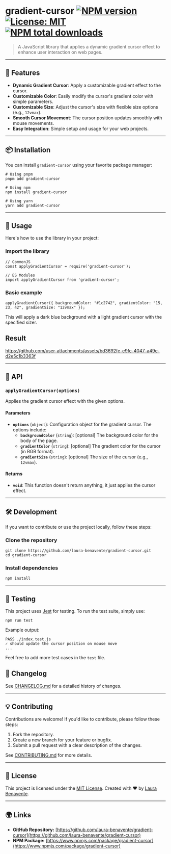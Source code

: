 # gradient-cursor [![NPM version](https://img.shields.io/npm/v/gradient-cursor.svg?style=flat)](https://www.npmjs.com/package/gradient-cursor) [![License: MIT](https://img.shields.io/badge/License-MIT-blue.svg)](<[LICENSE](https://github.com/laura-benavente/gradient-cursor/LICENSE)>) [![NPM total downloads](https://img.shields.io/npm/dt/gradient-cursor.svg?style=flat)](https://www.npmjs.com/package/gradient-cursor)

> A JavaScript library that applies a dynamic gradient cursor effect to enhance user interaction on web pages.

---

## 🚀 Features

- **Dynamic Gradient Cursor**: Apply a customizable gradient effect to the cursor.
- **Customizable Color**: Easily modify the cursor's gradient color with simple parameters.
- **Customizable Size**: Adjust the cursor's size with flexible size options (e.g., `12vmax`).
- **Smooth Cursor Movement**: The cursor position updates smoothly with mouse movements.
- **Easy Integration**: Simple setup and usage for your web projects.

---

## 📦 Installation

You can install `gradient-cursor` using your favorite package manager:

```
# Using pnpm
pnpm add gradient-cursor

# Using npm
npm install gradient-cursor

# Using yarn
yarn add gradient-cursor
```

---

## 🌟 Usage

Here's how to use the library in your project:

### Import the library

```
// CommonJS
const applyGradientCursor = require('gradient-cursor');

// ES Modules
import applyGradientCursor from 'gradient-cursor';
```

### Basic example

```
applyGradientCursor({ backgroundColor: "#1c2742", gradientColor: "15, 23, 42", gradientSize: "12vmax" });
```

This will apply a dark blue background with a light gradient cursor with the specified sizer.

## Result


https://github.com/user-attachments/assets/bd3692fe-e9fc-4047-a49e-d2e5c1b3363f


---

## 🔧 API

### `applyGradientCursor(options)`

Applies the gradient cursor effect with the given options.

#### Parameters

- **`options`** (`object`): Configuration object for the gradient cursor. The options include:
  - **`backgroundColor`** (`string`): [optional] The background color for the body of the page.
  - **`gradientColor`** (`string`): [optional] The gradient color for the cursor (in RGB format).
  - **`gradientSize`** (`string`): [optional] The size of the cursor (e.g., `12vmax`).

#### Returns

- **`void`**: This function doesn't return anything, it just applies the cursor effect.

---

## 🛠️ Development

If you want to contribute or use the project locally, follow these steps:

### Clone the repository

```
git clone https://github.com/laura-benavente/gradient-cursor.git
cd gradient-cursor
```

### Install dependencies

```
npm install

```

---

## 🧪 Testing

This project uses [Jest](https://jestjs.io/) for testing. To run the test suite, simply use:

```
npm run test

```

Example output:

```
PASS ./index.test.js
✓ should update the cursor position on mouse move
...
```

Feel free to add more test cases in the `test` file.

## 🔄 Changelog

See [CHANGELOG.md](https://github.com/laura-benavente/gradient-cursor/blob/main/CHANGELOG.md) for a detailed history of changes.

---

## 💡 Contributing

Contributions are welcome! If you'd like to contribute, please follow these steps:

1.  Fork the repository.
2.  Create a new branch for your feature or bugfix.
3.  Submit a pull request with a clear description of the changes.

See [CONTRIBUTING.md](https://github.com/laura-benavente/gradient-cursor/blob/main/CONTRIBUTING.md) for more details.

---

## 📜 License

This project is licensed under the [MIT License](https://github.com/laura-benavente/gradient-cursor/blob/main/LICENSE). Created with ❤️ by [Laura Benavente](https://github.com/laura-benavente).

---

## 🌍 Links

- **GitHub Repository:** [https://github.com/laura-benavente/gradient-cursor](https://github.com/laura-benavente/gradient-cursor)
- **NPM Package:** [https://www.npmjs.com/package/gradient-cursor](https://www.npmjs.com/package/gradient-cursor)
